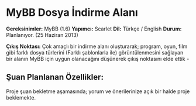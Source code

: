 MyBB Dosya İndirme Alanı
======================

<b>Gereksinimler:</b> MyBB (1.6)
<b>Yapımcı:</b> Scarlet
<b>Dil:</b> Türkçe / English
<b>Durum:</b> Planlanıyor. (25 Haziran 2013)


<b>Çıkış Noktası:</b>
Çok amaçlı bir indirme alanı oluşturarak; program, oyun, film gibi farklı dosya türlerini (Farklı şablonlarla ile) görüntülenmesini sağlayan bir alanın MyBB için uygun olanacağını düşünerek çıkış noktasını elde ettik *-*

<b>Şuan Planlanan Özellikler:</b><br>
-
Proje şuan bekletme aşamasında; yorum ve önerilerinize açık bir halde proje beklemekte.<br>
